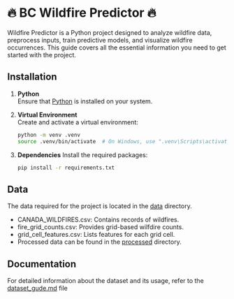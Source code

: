 # 🔥 BC Wildfire Predictor 🔥

Wildfire Predictor is a Python project designed to analyze wildfire data, preprocess inputs, train predictive models, and visualize wildfire occurrences. This guide covers all the essential information you need to get started with the project.

## Installation

1. **Python**  
   Ensure that [Python](https://www.python.org/) is installed on your system.

2. **Virtual Environment**  
   Create and activate a virtual environment:
   ```sh
   python -m venv .venv
   source .venv/bin/activate  # On Windows, use ".venv\Scripts\activate"
   ```
   
2. **Dependencies**
   Install the required packages:
   ```sh
   pip install -r requirements.txt
   ```
## Data

The data required for the project is located in the [data](https://github.com/coltonBlackwell/Wildfire-Predictor/tree/main/data) directory.

- CANADA_WILDFIRES.csv: Contains records of wildfires.
- fire_grid_counts.csv: Provides grid-based wilfdire counts.
- grid_cell_features.csv: Lists features for each grid cell.
- Processed data can be found in the [processed](https://github.com/coltonBlackwell/Wildfire-Predictor/tree/main/data/processed) directory.

## Documentation

For detailed information about the dataset and its usage, refer to the [dataset_gude.md](https://github.com/coltonBlackwell/Wildfire-Predictor/blob/main/docs/dataset_quide.md) file



